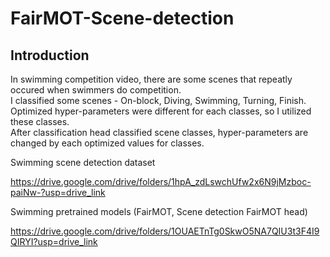 # FairMOT-Scene-detection

## Introduction
In swimming competition video, there are some scenes that repeatly occured when swimmers do competition.     
I classified some scenes - On-block, Diving, Swimming, Turning, Finish.    
Optimized hyper-parameters were different for each classes, so I utilized these classes.    
After classification head classified scene classes, hyper-parameters are changed by each optimized values for classes.        

Swimming scene detection dataset

https://drive.google.com/drive/folders/1hpA_zdLswchUfw2x6N9jMzboc-paiNw-?usp=drive_link


Swimming pretrained models (FairMOT, Scene detection FairMOT head)

https://drive.google.com/drive/folders/1OUAETnTg0SkwO5NA7QIU3t3F4I9QIRYI?usp=drive_link
